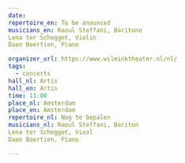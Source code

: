 ```yaml
---
date:
repertoire_en: To be anounced
musicians_en: Raoul Steffani, Baritone
Lena ter Schegget, Violin
Daan Boertien, Piano

organizer_url: https://www.wilminktheater.nl/nl/
tags:
  - concerts
hall_nl: Artis
hall_en: Artis
time: 11:00
place_nl: Amsterdam
place_en: Amsterdam
repertoire_nl: Nog te bepalen
musicians_nl: Raoul Steffani, Bariton
Lena ter Schegget, Viool
Daan Boertien, Piano

---
```


